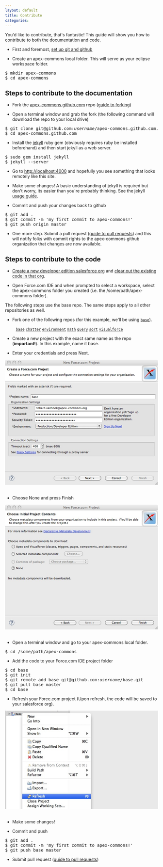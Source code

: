 ```yaml
---
layout: default
title: Contribute
categories: 
---
```


<span class="intro">You'd like to contribute, that's fantastic!  This guide will show you how to contribute to both the documentation and code.</span>

* First and foremost, [set up git and github](http://help.github.com/set-up-git-redirect)

* Create an apex-commons local folder.  This will serve as your eclipse workspace folder.

<pre class="terminal">
$ mkdir apex-commons
$ cd apex-commons
</pre>

Steps to contribute to the documentation
--------------------------

* Fork the [apex-commons.github.com](https://github.com/apex-commons/apex-commons.github.com) repo ([guide to forking](http://help.github.com/fork-a-repo/))

* Open a terminal window and grab the fork (the following command will download the repo to your local drive)

<pre class="terminal">
$ git clone git@github.com:<em>username</em>/apex-commons.github.com.git
$ cd apex-commons.github.com
</pre>

* Install the [jekyll](https://github.com/mojombo/jekyll/wiki/Install) ruby gem (obviously requires ruby be installed beforehand) and then start jekyll as a web server.

<pre class="terminal">
$ sudo gem install jekyll
$ jekyll --server
</pre>

* Go to [http://localhost:4000](http://localhost:4000) and hopefully you see something that looks remotely like this site.

* Make some changes!  A basic understanding of jekyll is required but don't worry, its easier than you're probably thinking.  See the jekyll [usage guide](https://github.com/mojombo/jekyll/wiki/Usage).

* Commit and push your changes back to github

<pre class="terminal">
$ git add .
$ git commit -m 'my first commit to apex-commons!'
$ git push origin master
</pre>

* One more step.  Submit a pull request ([guide to pull requests](http://help.github.com/pull-requests/)) and this will notify folks with commit rights to the apex-commons github organization that changes are now available.

Steps to contribute to the code
--------------------------

* [Create a new developer edition salesforce org](http://developer.force.com) and [clear out the existing code in that org](/remove-code-from-fresh-salesforce-org).

* Open Force.com IDE and when prompted to select a workspace, select the apex-commons folder you created (i.e. the /some/path/apex-commons folder).

<span class="intro">The following steps use the base repo.  The same steps apply to all other repositories as well.</span>

* Fork one of the following repos (for this example, we'll be using [`base`](https://github.com/apex-commons/base)).

&nbsp;&nbsp;&nbsp;&nbsp;&nbsp;&nbsp;&nbsp;&nbsp;&nbsp;[`base`](https://github.com/apex-commons/base)
[`chatter`](https://github.com/apex-commons/chatter)
[`environment`](https://github.com/apex-commons/environment)
[`math`](https://github.com/apex-commons/math)
[`query`](https://github.com/apex-commons/query)
[`sort`](https://github.com/apex-commons/sort)
[`visualforce`](https://github.com/apex-commons/visualforce)

* Create a new project with the exact same name as the repo (**important!**).  In this example, name it base.

* Enter your credentials and press Next.

<img src="/images/CreateProject1.jpg" />

<br/>
<br/>

* Choose None and press Finish

<img src="/images/CreateProject2.jpg" />

<br/>
<br/>

* Open a terminal window and go to your apex-commons local folder.

<pre class="terminal">
$ cd /some/path/apex-commons
</pre>

* Add the code to your Force.com IDE project folder

<pre class="terminal">
$ cd base
$ git init
$ git remote add base git@github.com:<em>username</em>/base.git
$ git pull base master
$ cd base
</pre>

* Refresh your Force.com project (Upon refresh, the code will be saved to your salesforce org).

<img src="/images/RefreshProject.jpg" />

<br/>
<br/>

* Make some changes!

* Commit and push

<pre class="terminal">
$ git add .
$ git commit -m 'my first commit to apex-commons!'
$ git push base master
</pre>

* Submit pull request ([guide to pull requests](http://help.github.com/pull-requests/))


